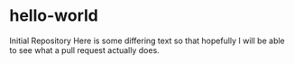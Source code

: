 # hello-world
Initial Repository
Here is some differing text so that hopefully I will be able to see what a pull request actually does.
